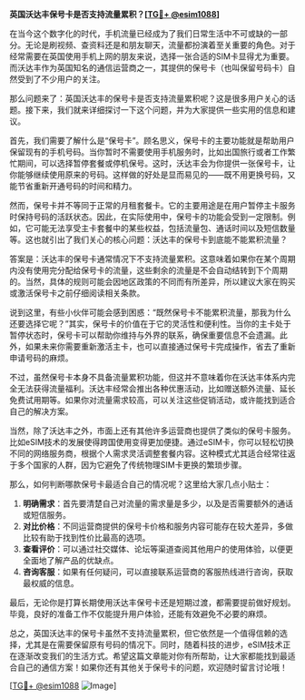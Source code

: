 **英国沃达丰保号卡是否支持流量累积？[[TG💪+ @esim1088](https://t.me/s/esim1088)]**

在当今这个数字化的时代，手机流量已经成为了我们日常生活中不可或缺的一部分。无论是刷视频、查资料还是和朋友聊天，流量都扮演着至关重要的角色。对于经常需要在英国使用手机上网的朋友来说，选择一张合适的SIM卡显得尤为重要。而沃达丰作为英国知名的通信运营商之一，其提供的保号卡（也叫保留号码卡）自然受到了不少用户的关注。

那么问题来了：英国沃达丰的保号卡是否支持流量累积呢？这是很多用户关心的话题。接下来，我们就来详细探讨一下这个问题，并为大家提供一些实用的信息和建议。

首先，我们需要了解什么是“保号卡”。顾名思义，保号卡的主要功能就是帮助用户保留现有的手机号码。当你暂时不需要使用手机服务时，比如出国旅行或者工作繁忙期间，可以选择暂停套餐或停机保号。这时，沃达丰会为你提供一张保号卡，让你能够继续使用原来的号码。这样做的好处是显而易见的——既不用更换号码，又能节省重新开通号码的时间和精力。

然而，保号卡并不等同于正常的月租套餐卡。它的主要用途是在用户暂停主卡服务时保持号码的活跃状态。因此，在实际使用中，保号卡的功能会受到一定限制。例如，它可能无法享受主卡套餐中的某些权益，包括流量包、通话时间以及短信数量等。这也就引出了我们关心的核心问题：沃达丰的保号卡到底能不能累积流量？

答案是：沃达丰的保号卡通常情况下不支持流量累积。这意味着如果你在某个周期内没有使用完分配给保号卡的流量，这些剩余的流量是不会自动结转到下个周期的。当然，具体的规则可能会因地区政策的不同而有所差异，所以建议大家在购买或激活保号卡之前仔细阅读相关条款。

说到这里，有些小伙伴可能会感到困惑：“既然保号卡不能累积流量，那我为什么还要选择它呢？”其实，保号卡的价值在于它的灵活性和便利性。当你的主卡处于暂停状态时，保号卡可以帮助你维持与外界的联系，确保重要信息不会遗漏。此外，如果未来你需要重新激活主卡，也可以直接通过保号卡完成操作，省去了重新申请号码的麻烦。

不过，虽然保号卡本身不具备流量累积功能，但这并不意味着你在沃达丰体系内完全无法获得流量福利。沃达丰经常会推出各种优惠活动，比如赠送额外流量、延长免费试用期等。如果你对流量需求较高，可以关注这些促销活动，或许能找到适合自己的解决方案。

当然，除了沃达丰之外，市面上还有其他许多运营商也提供了类似的保号卡服务。比如eSIM技术的发展使得跨国使用变得更加便捷。通过eSIM卡，你可以轻松切换不同的网络服务商，根据个人需求灵活调整套餐内容。这种模式尤其适合经常往返于多个国家的人群，因为它避免了传统物理SIM卡更换的繁琐步骤。

那么，如何判断哪款保号卡最适合自己的情况呢？这里给大家几点小贴士：

1. **明确需求**：首先要清楚自己对流量的需求量是多少，以及是否需要额外的通话或短信服务。
2. **对比价格**：不同运营商提供的保号卡价格和服务内容可能存在较大差异，多做比较有助于找到性价比最高的选项。
3. **查看评价**：可以通过社交媒体、论坛等渠道查阅其他用户的使用体验，以便更全面地了解产品的优缺点。
4. **咨询客服**：如果有任何疑问，可以直接联系运营商的客服热线进行咨询，获取最权威的信息。

最后，无论你是打算长期使用沃达丰保号卡还是短期过渡，都需要提前做好规划。毕竟，良好的准备工作不仅能提升用户体验，还能有效避免不必要的麻烦。

总之，英国沃达丰的保号卡虽然不支持流量累积，但它依然是一个值得信赖的选择，尤其是在需要保留原有号码的情况下。同时，随着科技的进步，eSIM技术正在逐渐改变我们的生活方式。希望这篇文章能对你有所帮助，让大家都能找到最适合自己的通信方案！如果你还有其他关于保号卡的问题，欢迎随时留言讨论哦！

[[TG💪+ @esim1088](https://t.me/s/esim1088) ![Image](https://i.postimg.cc/4NQfJmqS/Snipaste-2025-05-13-00-14-12.png)]